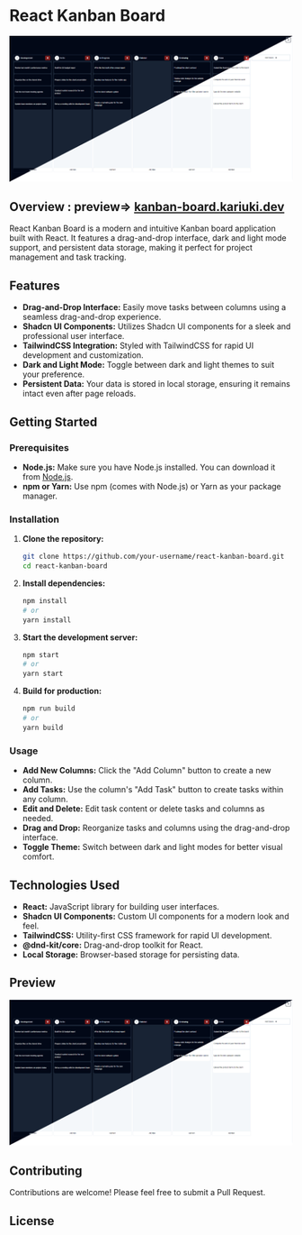 # React Kanban Board

![React Kanban Board Preview](./data/kanbanboard.png)

## Overview : preview=> [kanban-board.kariuki.dev](https://kanban-board.stanleykariuki.online/)

React Kanban Board is a modern and intuitive Kanban board application built with React. It features a drag-and-drop interface, dark and light mode support, and persistent data storage, making it perfect for project management and task tracking.

## Features

- **Drag-and-Drop Interface:** Easily move tasks between columns using a seamless drag-and-drop experience.
- **Shadcn UI Components:** Utilizes Shadcn UI components for a sleek and professional user interface.
- **TailwindCSS Integration:** Styled with TailwindCSS for rapid UI development and customization.
- **Dark and Light Mode:** Toggle between dark and light themes to suit your preference.
- **Persistent Data:** Your data is stored in local storage, ensuring it remains intact even after page reloads.

## Getting Started

### Prerequisites

- **Node.js:** Make sure you have Node.js installed. You can download it from [Node.js](https://nodejs.org/).
- **npm or Yarn:** Use npm (comes with Node.js) or Yarn as your package manager.

### Installation

1. **Clone the repository:**
    ```bash
    git clone https://github.com/your-username/react-kanban-board.git
    cd react-kanban-board
    ```

2. **Install dependencies:**
    ```bash
    npm install
    # or
    yarn install
    ```

3. **Start the development server:**
    ```bash
    npm start
    # or
    yarn start
    ```

4. **Build for production:**
    ```bash
    npm run build
    # or
    yarn build
    ```

### Usage

- **Add New Columns:** Click the "Add Column" button to create a new column.
- **Add Tasks:** Use the column's "Add Task" button to create tasks within any column.
- **Edit and Delete:** Edit task content or delete tasks and columns as needed.
- **Drag and Drop:** Reorganize tasks and columns using the drag-and-drop interface.
- **Toggle Theme:** Switch between dark and light modes for better visual comfort.

## Technologies Used

- **React:** JavaScript library for building user interfaces.
- **Shadcn UI Components:** Custom UI components for a modern look and feel.
- **TailwindCSS:** Utility-first CSS framework for rapid UI development.
- **@dnd-kit/core:** Drag-and-drop toolkit for React.
- **Local Storage:** Browser-based storage for persisting data.

## Preview

![React Kanban Board Preview](./data/kanbanboard.png)

## Contributing

Contributions are welcome! Please feel free to submit a Pull Request.

## License


